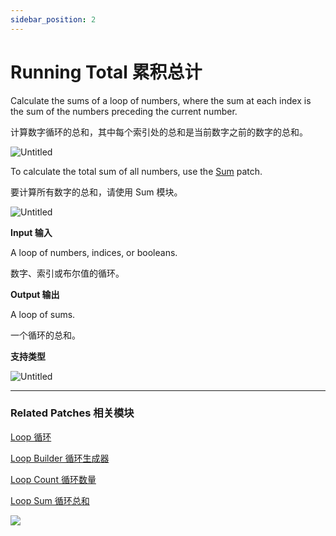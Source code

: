 ```yaml
---
sidebar_position: 2
---
```


# Running Total 累积总计

Calculate the sums of a loop of numbers, where the sum at each index is the sum of the numbers preceding the current number.

计算数字循环的总和，其中每个索引处的总和是当前数字之前的数字的总和。

![Untitled](https://s3.us-west-2.amazonaws.com/secure.notion-static.com/c090872c-4907-4c70-a2a4-fb7b03f95069/Untitled.png?X-Amz-Algorithm=AWS4-HMAC-SHA256&X-Amz-Content-Sha256=UNSIGNED-PAYLOAD&X-Amz-Credential=AKIAT73L2G45EIPT3X45%2F20220602%2Fus-west-2%2Fs3%2Faws4_request&X-Amz-Date=20220602T173830Z&X-Amz-Expires=86400&X-Amz-Signature=412da3afd841335850ce0583f4288bc5c47747f98291c6bad72cc31f2e2816ef&X-Amz-SignedHeaders=host&response-content-disposition=filename%20%3D%22Untitled.png%22&x-id=GetObject)

To calculate the total sum of all numbers, use the [Sum](https://www.notion.so/Loop-Sum-04443a38a18840d89e3985c09e1517a7) patch.

要计算所有数字的总和，请使用 Sum 模块。

![Untitled](https://s3.us-west-2.amazonaws.com/secure.notion-static.com/2bc3350c-7467-4839-99ff-764d4322c229/Untitled.png?X-Amz-Algorithm=AWS4-HMAC-SHA256&X-Amz-Content-Sha256=UNSIGNED-PAYLOAD&X-Amz-Credential=AKIAT73L2G45EIPT3X45%2F20220602%2Fus-west-2%2Fs3%2Faws4_request&X-Amz-Date=20220602T173823Z&X-Amz-Expires=86400&X-Amz-Signature=6acb7512688df9ff443eb7817895578df8aa468998a50067d3a67629313a092d&X-Amz-SignedHeaders=host&response-content-disposition=filename%20%3D%22Untitled.png%22&x-id=GetObject)

**Input 输入**

A loop of numbers, indices, or booleans.

数字、索引或布尔值的循环。

**Output 输出**

A loop of sums.

一个循环的总和。

**支持类型**

![Untitled](https://s3.us-west-2.amazonaws.com/secure.notion-static.com/aef1dd11-084e-4e3e-a1aa-92be28f5f7ac/Untitled.png?X-Amz-Algorithm=AWS4-HMAC-SHA256&X-Amz-Content-Sha256=UNSIGNED-PAYLOAD&X-Amz-Credential=AKIAT73L2G45EIPT3X45%2F20220602%2Fus-west-2%2Fs3%2Faws4_request&X-Amz-Date=20220602T173815Z&X-Amz-Expires=86400&X-Amz-Signature=8eca7b5c2242ddac490abe0bc27cd2bdbbe2209cf562093c61c969206202ed1d&X-Amz-SignedHeaders=host&response-content-disposition=filename%20%3D%22Untitled.png%22&x-id=GetObject)

------

### Related Patches 相关模块

[Loop 循环](https://www.notion.so/Loop-6cc974bf77e84e7aaf7836927011540b)

[Loop Builder 循环生成器](https://www.notion.so/Loop-Builder-64d346e189494fa9b48050aac8eb8eff)

[Loop Count 循环数量](https://www.notion.so/Loop-Count-31b77cd94794494697ed150022ce99df)

[Loop Sum 循环总和](https://www.notion.so/Loop-Sum-04443a38a18840d89e3985c09e1517a7)

![](https://s3.us-west-2.amazonaws.com/secure.notion-static.com/d5517710-2588-4484-a940-15cc7393a718/Untitled.png?X-Amz-Algorithm=AWS4-HMAC-SHA256&X-Amz-Content-Sha256=UNSIGNED-PAYLOAD&X-Amz-Credential=AKIAT73L2G45EIPT3X45%2F20220602%2Fus-west-2%2Fs3%2Faws4_request&X-Amz-Date=20220602T173807Z&X-Amz-Expires=86400&X-Amz-Signature=cfeed395df4892525b14fcb1af1e54f2fc30b329b0be2c21cda81d69ee84c7e7&X-Amz-SignedHeaders=host&response-content-disposition=filename%20%3D%22Untitled.png%22&x-id=GetObject)
